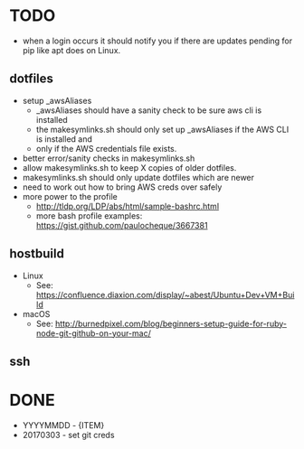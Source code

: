# TODO
- when a login occurs it should notify you if there are updates pending for pip like apt does on Linux.

## dotfiles
- setup \_awsAliases
  - \_awsAliases should have a sanity check to be sure aws cli is installed
  - the makesymlinks.sh should only set up \_awsAliases if the AWS CLI is installed and
  - only if the AWS credentials file exists.
- better error/sanity checks in makesymlinks.sh
- allow makesymlinks.sh to keep X copies of older dotfiles.
- makesymlinks.sh should only update dotfiles which are newer
- need to work out how to bring AWS creds over safely
- more power to the profile
  - http://tldp.org/LDP/abs/html/sample-bashrc.html
  - more bash profile examples: https://gist.github.com/paulocheque/3667381

## hostbuild
- Linux
  - See: https://confluence.diaxion.com/display/~abest/Ubuntu+Dev+VM+Build
- macOS
  - See: http://burnedpixel.com/blog/beginners-setup-guide-for-ruby-node-git-github-on-your-mac/


## ssh

# DONE
- YYYYMMDD - {ITEM}
- 20170303 - set git creds
